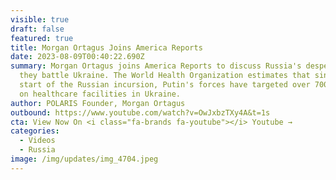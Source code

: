 ```yaml
---
visible: true
draft: false
featured: true
title: Morgan Ortagus Joins America Reports
date: 2023-08-09T00:40:22.690Z
summary: Morgan Ortagus joins America Reports to discuss Russia's desperation as
  they battle Ukraine. The World Health Organization estimates that since the
  start of the Russian incursion, Putin's forces have targeted over 700 attacks
  on healthcare facilities in Ukraine.
author: POLARIS Founder, Morgan Ortagus
outbound: https://www.youtube.com/watch?v=OwJxbzTXy4A&t=1s
cta: View Now On <i class="fa-brands fa-youtube"></i> Youtube →
categories:
  - Videos
  - Russia
image: /img/updates/img_4704.jpeg
---
```

